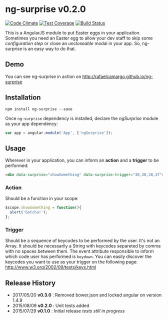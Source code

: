 # ng-surprise v0.2.0

[![Code Climate](https://codeclimate.com/github/rafaelcamargo/ng-surprise/badges/gpa.svg)](https://codeclimate.com/github/rafaelcamargo/ng-surprise)
[![Test Coverage](https://codeclimate.com/github/rafaelcamargo/ng-surprise/badges/coverage.svg)](https://codeclimate.com/github/rafaelcamargo/ng-surprise/coverage)
[![Build Status](https://travis-ci.org/rafaelcamargo/ng-surprise.svg?branch=master)](https://travis-ci.org/rafaelcamargo/ng-surprise)

This is a AngularJS module to put Easter eggs in your application. Sometimes you need an Easter egg to allow your dev staff to skip some *configuration step* or close an *uncloseable* modal in your app. So, ng-surprise is an easy way to do that.

## Demo
You can see ng-surprise in action on http://rafaelcamargo.github.io/ng-surprise

## Installation
```
npm install ng-surprise --save
```
Once `ng-surprise` dependency is installed, declare the *ngSurprise* module as your app dependency:
```javascript
var app = angular.module('App', ['ngSurprise']);
```

## Usage
Wherever in your application, you can inform an **action** and a **trigger** to be performed:
```html
<div data-surprise="showSomething" data-surprise-trigger="38,38,38,37"></div>
```

### Action
Should be a function in your scope:
```javascript
$scope.showSomething = function(){
  alert('Gotcha!');
};
```

### Trigger
Should be a sequence of keycodes to be performed by the user. It's not an Array. It should be necessarily a String with keycodes separeted by comma with no spaces between them. The event attribute responsible to inform which code user has performed is `keydown`. You can easily discover the keycodes you want to use as your trigger on the following page: http://www.w3.org/2002/09/tests/keys.html

## Release History
- 2017/05/20 **v0.3.0** : Removed bower.json and locked angular on version 1.4.9
- 2015/08/09 **v0.2.0** : Unit tests added
- 2015/07/29 **v0.1.0** : Initial release *tests still in progress*
